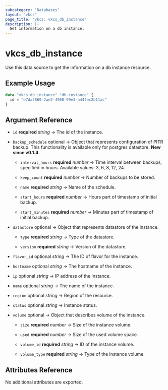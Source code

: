 ```yaml
---
subcategory: "Databases"
layout: "vkcs"
page_title: "vkcs: vkcs_db_instance"
description: |-
  Get information on a db instance.
---
```


# vkcs_db_instance

Use this data source to get the information on a db instance resource.

## Example Usage

```terraform
data "vkcs_db_instance" "db-instance" {
  id = "e7da2869-2ae2-4900-99e3-a44fec2b11ac"
}
```

## Argument Reference
- `id` **required** *string* &rarr;  The id of the instance.

- `backup_schedule` optional &rarr;  Object that represents configuration of PITR backup. This functionality is available only for postgres datastore. **New since v0.1.4**.
  - `interval_hours` **required** *number* &rarr;  Time interval between backups, specified in hours. Available values: 3, 6, 8, 12, 24.

  - `keep_count` **required** *number* &rarr;  Number of backups to be stored.

  - `name` **required** *string* &rarr;  Name of the schedule.

  - `start_hours` **required** *number* &rarr;  Hours part of timestamp of initial backup.

  - `start_minutes` **required** *number* &rarr;  Minutes part of timestamp of initial backup.

- `datastore` optional &rarr;  Object that represents datastore of the instance.
  - `type` **required** *string* &rarr;  Type of the datastore.

  - `version` **required** *string* &rarr;  Version of the datastore.

- `flavor_id` optional *string* &rarr;  The ID of flavor for the instance.

- `hostname` optional *string* &rarr;  The hostname of the instance.

- `ip` optional *string* &rarr;  IP address of the instance.

- `name` optional *string* &rarr;  The name of the instance.

- `region` optional *string* &rarr;  Region of the resource.

- `status` optional *string* &rarr;  Instance status.

- `volume` optional &rarr;  Object that describes volume of the instance.
  - `size` **required** *number* &rarr;  Size of the instance volume.

  - `used` **required** *number* &rarr;  Size of the used volume space.

  - `volume_id` **required** *string* &rarr;  ID of the instance volume.

  - `volume_type` **required** *string* &rarr;  Type of the instance volume.


## Attributes Reference
No additional attributes are exported.

